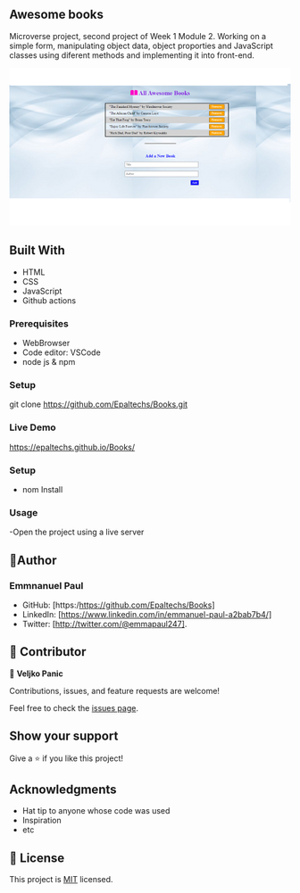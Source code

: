 ## Awesome books
Microverse project, second project of Week 1 Module 2.
Working on a simple form, manipulating object data, object proporties and JavaScript classes using diferent methods and implementing it into front-end.

![screenshot](Library.png)

## Built With

- HTML
- CSS
- JavaScript
- Github actions

### Prerequisites

- WebBrowser
- Code editor: VSCode
- node js & npm


### Setup

git clone https://github.com/Epaltechs/Books.git


### Live Demo

https://epaltechs.github.io/Books/

### Setup

- nom Install

### Usage

-Open the project using a live server

## 👤Author
### Emmnanuel Paul
- GitHub: [https:/https://github.com/Epaltechs/Books]
- LinkedIn: [https://www.linkedin.com/in/emmanuel-paul-a2bab7b4/]
- Twitter: [http://twitter.com/@emmapaul247].


## 🤝 Contributor
👤 **Veljko Panic**

Contributions, issues, and feature requests are welcome!

Feel free to check the [issues page](https://github.com/Epaltechs/Books/issues).

## Show your support

Give a ⭐️ if you like this project!

## Acknowledgments

- Hat tip to anyone whose code was used
- Inspiration
- etc

## 📝 License

This project is [MIT](./MIT.md) licensed.
